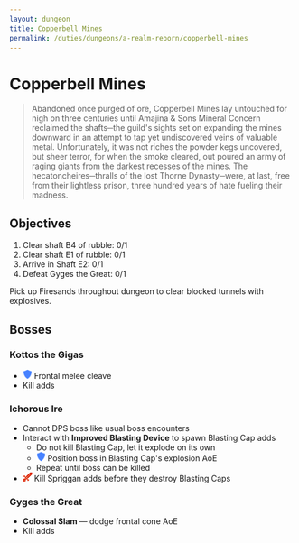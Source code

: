 ```yaml
---
layout: dungeon
title: Copperbell Mines
permalink: /duties/dungeons/a-realm-reborn/copperbell-mines
---
```


# Copperbell Mines

> Abandoned once purged of ore, Copperbell Mines lay untouched for nigh on three centuries until Amajina & Sons Mineral Concern reclaimed the shafts─the guild's sights set on expanding the mines downward in an attempt to tap yet undiscovered veins of valuable metal. Unfortunately, it was not riches the powder kegs uncovered, but sheer terror, for when the smoke cleared, out poured an army of raging giants from the darkest recesses of the mines. The hecatoncheires─thralls of the lost Thorne Dynasty─were, at last, free from their lightless prison, three hundred years of hate fueling their madness.

## Objectives

1. Clear shaft B4 of rubble: 0/1
2. Clear shaft E1 of rubble: 0/1
3. Arrive in Shaft E2: 0/1
4. Defeat Gyges the Great: 0/1

Pick up Firesands throughout dungeon to clear blocked tunnels with explosives.

## Bosses

### Kottos the Gigas

- ![](/assets/icons/role-tank.png) Frontal melee cleave
- Kill adds

### Ichorous Ire

- Cannot DPS boss like usual boss encounters
- Interact with **Improved Blasting Device** to spawn Blasting Cap adds
  - Do not kill Blasting Cap, let it explode on its own
  - ![](/assets/icons/role-tank.png) Position boss in Blasting Cap's explosion AoE
  - Repeat until boss can be killed
- ![](/assets/icons/role-dps.png) Kill Spriggan adds before they destroy Blasting Caps

### Gyges the Great

- **Colossal Slam** — dodge frontal cone AoE
- Kill adds



